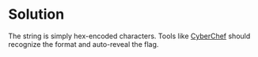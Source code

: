 # Solution
The string is simply hex-encoded characters. Tools like [CyberChef](https://gchq.github.io/CyberChef) should recognize the format and auto-reveal the flag.